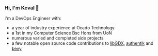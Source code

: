 ### Hi, I'm Keval 👋

I'm a DevOps Engineer with:
- a year of industry experience at Ocado Technology
- a 1st in my Computer Science Bsc Hons from UoN
- numerous varied and completed side projects
- a few notable open source code contributions to [libGDX](libgdx/libgdx), [authentik](goauthentik/authentik) and [bevy](bevyengine/bevy)



